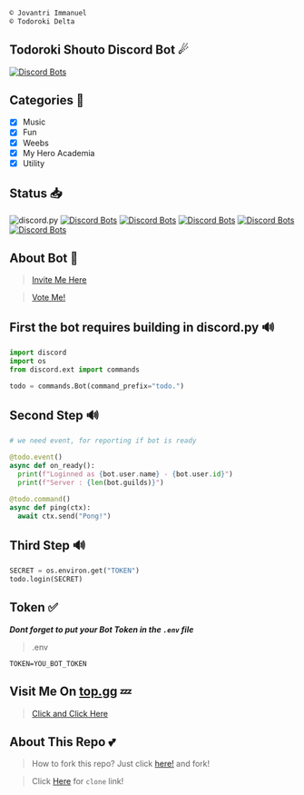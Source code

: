 ```python
© Jovantri Immanuel
© Todoroki Delta
```

## Todoroki Shouto Discord Bot ☄
[![Discord Bots](https://top.gg/api/widget/714330708365148190.svg)](https://top.gg/bot/714330708365148190)

## Categories 📑
- [x] Music
- [x] Fun
- [x] Weebs
- [x] My Hero Academia
- [x] Utility

## Status 📥
![discord.py](https://camo.githubusercontent.com/de59962dbfaf4f3824e3274391935ae6191e44f5/68747470733a2f2f696d672e736869656c64732e696f2f707970692f707976657273696f6e732f646973636f72642e70792e737667)
[![Discord Bots](https://top.gg/api/widget/owner/714330708365148190.svg)](https://top.gg/bot/714330708365148190)
[![Discord Bots](https://top.gg/api/widget/lib/714330708365148190.svg)](https://top.gg/bot/714330708365148190)
[![Discord Bots](https://top.gg/api/widget/upvotes/714330708365148190.svg)](https://top.gg/bot/714330708365148190)
[![Discord Bots](https://top.gg/api/widget/servers/714330708365148190.svg)](https://top.gg/bot/714330708365148190)
[![Discord Bots](https://top.gg/api/widget/status/714330708365148190.svg)](https://top.gg/bot/714330708365148190)

## About Bot  🤖
> [Invite Me Here](https://discord.com/api/oauth2/authorize?client_id=714330708365148190&permissions=8&scope=bot)

> [Vote Me!](https://top.gg/bot/714330708365148190/vote)

## First the bot requires building in discord.py 🔊
``` python
import discord
import os
from discord.ext import commands

todo = commands.Bot(command_prefix="todo.")
```

##  Second Step 🔊
``` python
# we need event, for reporting if bot is ready

@todo.event()
async def on_ready():
  print(f"Loginned as {bot.user.name} - {bot.user.id}")
  print(f"Server : {len(bot.guilds)}")

@todo.command()
async def ping(ctx):
  await ctx.send("Pong!")
```

##  Third Step 🔊

``` python
SECRET = os.environ.get("TOKEN")
todo.login(SECRET)
```

## Token ✅
***Dont forget to put your Bot Token in the `.env` file***

> .env
``` env
TOKEN=YOU_BOT_TOKEN
```
 ## Visit Me On [top.gg](https://top.gg) 💤
> [Click and Click Here](https://top.gg/bot/714330708365148190)

## About This Repo 💕
> How to fork this repo? Just click [here!](https://github.com/todorokishoto/Todoroki-Shouto-Boto/fork) and fork!

> Click [Here](https://github.com/todorokishoto/Todoroki-Shouto-Bot.git) for `clone` link!
